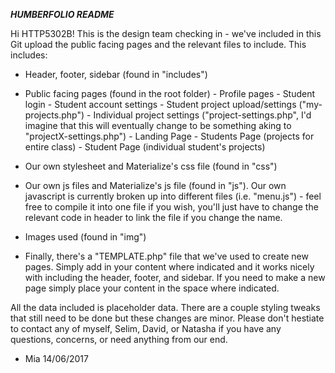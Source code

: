 ***HUMBERFOLIO README***

Hi HTTP5302B! This is the design team checking in - we've included in this Git upload the public facing pages and the relevant files to include. This includes:

- Header, footer, sidebar (found in "includes")

- Public facing pages (found in the root folder)
        - Profile pages
        - Student login
        - Student account settings
        - Student project upload/settings ("my-projects.php")
        - Individual project settings ("project-settings.php", I'd imagine that this will eventually change to be something aking to "projectX-settings.php")
        - Landing Page
        - Students Page (projects for entire class)
        - Student Page (individual student's projects)
    
- Our own stylesheet and Materialize's css file (found in "css")

- Our own js files and Materialize's js file (found in "js"). 
Our own javascript is currently broken up into different files (i.e. "menu.js") - feel free to compile it into one file if you wish, you'll just have to change the relevant code in header to link the file if you change the name.

- Images used (found in "img")

- Finally, there's a "TEMPLATE.php" file that we've used to create new pages. Simply add in your content where indicated and it works nicely with including the header, footer, and sidebar. If you need to make a new page simply place your content in the space where indicated.

All the data included is placeholder data. There are a couple styling tweaks that still need to be done but these changes are minor. Please don't hestiate to contact any of myself, Selim, David, or Natasha if you have any questions, concerns, or need anything from our end.

- Mia 
14/06/2017
